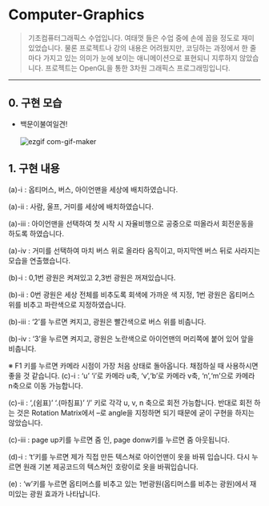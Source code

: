# Computer-Graphics
> 기초컴퓨터그래픽스 수업입니다. 여태껏 들은 수업 중에 손에 꼽을 정도로 재미있었습니다. 물론 프로젝트나 강의 내용은 어려웠지만, 코딩하는 과정에서 한 줄마다 가지고 있는 의미가 눈에 보이는 애니메이션으로 표현되니 지루하지 않았습니다.
> 프로젝트는 OpenGL을 통한 3차원 그래픽스 프로그래밍입니다.
>

___

## 0. 구현 모습
- 백문이불여일견! <br><br>
![ezgif com-gif-maker](https://user-images.githubusercontent.com/32920566/122640809-56d56280-d13c-11eb-8a30-71eb8b79f1ff.gif)
## 1. 구현 내용

(a)-ⅰ
: 옵티머스, 버스, 아이언맨을 세상에 배치하였습니다.

(a)-ⅱ
: 사람, 울프, 거미를 세상에 배치하였습니다.

(a)-ⅲ
: 아이언맨을 선택하여 첫 시작 시 자율비행으로 공중으로 떠올라서 회전운동을 하도록 하였습니다.

(a)-ⅳ
: 거미를 선택하여 마치 버스 위로 올라타 움직이고, 마지막엔 버스 뒤로 사라지는 모습을 연출했습니다.

(b)-ⅰ
: 0,1번 광원은 켜져있고 2,3번 광원은 꺼져있습니다.

(b)-ⅱ
: 0번 광원은 세상 전체를 비추도록 회색에 가까운 색 지정, 1번 광원은 옵티머스 위를 비추고 파란색으로 지정하였습니다. 

(b)-ⅲ
: ‘2’를 누르면 켜지고, 광원은 빨간색으로 버스 위를 비춥니다.

(b)-ⅳ
: ‘3’을 누르면 켜지고, 광원은 노란색으로 아이언맨의 머리쪽에 붙어 있어 앞을 비춥니다.


※ F1 키를 누르면 카메라 시점이 가장 처음 상태로 돌아옵니다. 채점하실 때 사용하시면 좋을 것 같습니다.
(c)-ⅰ
: ‘u’ ‘i’로 카메라 u축,    ‘v’,‘b’로 카메라 v축,     ‘n’,‘m’으로 카메라 n축으로 이동 가능합니다.

(c)-ⅱ
:  ‘,(쉼표)’ ‘.(마침표)’ ‘/’ 키로 각각 u, v, n 축으로 회전 가능합니다. 반대로 회전 하는 것은 Rotation Matrix에서 –로 angle을 지정하면 되기 때문에 굳이 구현을 하지는 않았습니다.


(c)-ⅲ
: page up키를 누르면 줌 인, page donw키를 누르면 줌 아웃됩니다.

(d)-ⅰ
: ‘t’키를 누르면 제가 직접 만든 텍스쳐로 아이언맨이 옷을 바꿔 입습니다. 다시 누르면 원래 기본 제공코드의 텍스쳐인 호랑이로 옷을 바꿔입습니다.

(e)
: ‘w’키를 누르면 옵티머스를 비추고 있는 1번광원(옵티머스를 비추는 광원)에서 재미있는 광원 효과가 나타납니다.

